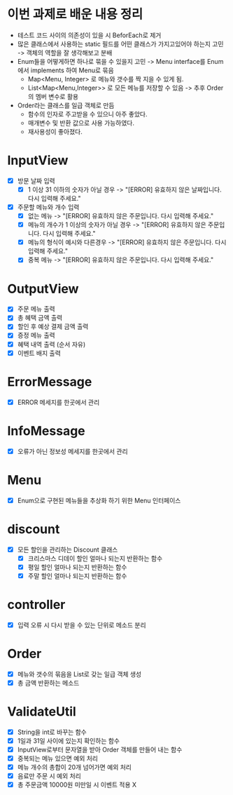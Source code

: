 # 이번 과제로 배운 내용 정리

- 테스트 코드 사이의 의존성이 있을 시 BeforEach로 제거
- 많은 클래스에서 사용하는 static 필드를 어떤 클래스가 가지고있어야 하는지 고민 -> 객체의 역할을 잘 생각해보고 분배
- Enum들을 어떻게하면 하나로 묶을 수 있을지 고민 -> Menu interface를 Enum에서 implements 하여 Menu로 묶음
    - Map<Menu, Integer> 로 메뉴와 갯수를 짝 지을 수 있게 됨.
    - List<Map<Menu,Integer>> 로 모든 메뉴를 저장할 수 있음 -> 추후 Order 의 멤버 변수로 활용
- Order라는 클래스를 일급 객체로 만듬
    - 함수의 인자로 주고받을 수 있으니 아주 좋았다.
    - 매개변수 및 반환 값으로 사용 가능하였다.
    - 재사용성이 좋아졌다.

# InputView

- [X] 방문 날짜 입력
    - [X] 1 이상 31 이하의 숫자가 아닐 경우 -> "[ERROR] 유효하지 않은 날짜입니다. 다시 입력해 주세요."
- [X] 주문할 메뉴와 개수 입력
    - [X] 없는 메뉴 -> "[ERROR] 유효하지 않은 주문입니다. 다시 입력해 주세요."
    - [X] 메뉴의 개수가 1 이상의 숫자가 아닐 경우 -> "[ERROR] 유효하지 않은 주문입니다. 다시 입력해 주세요."
    - [X] 메뉴의 형식이 예시와 다른경우 -> "[ERROR] 유효하지 않은 주문입니다. 다시 입력해 주세요."
    - [X] 중복 메뉴 -> "[ERROR] 유효하지 않은 주문입니다. 다시 입력해 주세요."

# OutputView

- [X] 주문 메뉴 출력
- [X] 총 혜택 금액 출력
- [X] 할인 후 예상 결제 금액 출력
- [X] 증정 메뉴 출력
- [X] 혜택 내역 출력 (순서 자유)
- [X] 이벤트 배지 출력

# ErrorMessage

- [X] ERROR 메세지를 한곳에서 관리

# InfoMessage

- [X] 오류가 아닌 정보성 메세지를 한곳에서 관리

# Menu

- [X] Enum으로 구현된 메뉴들을 추상화 하기 위한 Menu 인터페이스

# discount

- [X] 모든 할인을 관리하는 Discount 클래스
    - [X] 크리스마스 디데이 할인 얼마나 되는지 반환하는 함수
    - [X] 평일 할인 얼마나 되는지 반환하는 함수
    - [X] 주말 할인 얼마나 되는지 반환하는 함수

# controller

- [X] 입력 오류 시 다시 받을 수 있는 단위로 메소드 분리

# Order

- [X] 메뉴와 갯수의 묶음을 List로 갖는 일급 객체 생성
- [X] 총 금액 반환하는 메소드

# ValidateUtil

- [X] String을 int로 바꾸는 함수
- [X] 1일과 31일 사이에 있는지 확인하는 함수
- [X] InputView로부터 문자열을 받아 Order 객체를 만들어 내는 함수
- [X] 중복되는 메뉴 있으면 예외 처리
- [X] 메뉴 개수의 총합이 20개 넘어가면 예외 처리
- [X] 음료만 주문 시 예외 처리
- [X] 총 주문금액 10000원 미만일 시 이벤트 적용 X